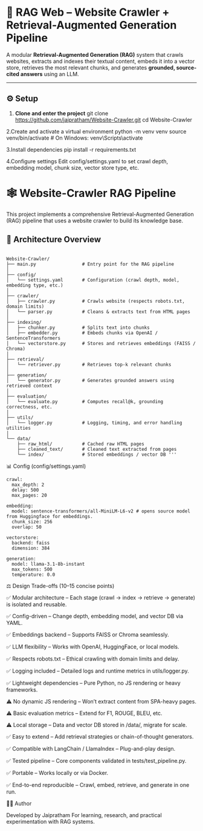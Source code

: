 # 🧠 RAG Web – Website Crawler + Retrieval-Augmented Generation Pipeline

A modular **Retrieval-Augmented Generation (RAG)** system that crawls websites, extracts and indexes their textual content, embeds it into a vector store, retrieves the most relevant chunks, and generates **grounded, source-cited answers** using an LLM.

---

## ⚙️ Setup

1. **Clone and enter the project**
   git clone https://github.com/jaipratham/Website-Crawler.git
   cd Website-Crawler
   
2.Create and activate a virtual environment
  python -m venv venv
  source venv/bin/activate        # On Windows: venv\Scripts\activate

3.Install dependencies
  pip install -r requirements.txt

4.Configure settings
  Edit config/settings.yaml to set crawl depth, embedding model, chunk size, vector store type, etc.

# 🕸️ Website-Crawler RAG Pipeline

This project implements a comprehensive Retrieval-Augmented Generation (RAG) pipeline that uses a website crawler to build its knowledge base.

## 🚀 Architecture Overview
```

Website-Crawler/
├── main.py                 # Entry point for the RAG pipeline
│
├── config/
│   └── settings.yaml       # Configuration (crawl depth, model, embedding type, etc.)
│
├── crawler/
│   ├── crawler.py          # Crawls website (respects robots.txt, domain limits)
│   └── parser.py           # Cleans & extracts text from HTML pages
│
├── indexing/
│   ├── chunker.py          # Splits text into chunks
│   ├── embedder.py         # Embeds chunks via OpenAI / SentenceTransformers
│   └── vectorstore.py      # Stores and retrieves embeddings (FAISS / Chroma)
│
├── retrieval/
│   └── retriever.py        # Retrieves top-k relevant chunks
│
├── generation/
│   └── generator.py        # Generates grounded answers using retrieved context
│
├── evaluation/
│   └── evaluate.py         # Computes recall@k, grounding correctness, etc.
│
├── utils/
│   └── logger.py           # Logging, timing, and error handling utilities
│
└── data/
    ├── raw_html/           # Cached raw HTML pages
    ├── cleaned_text/       # Cleaned text extracted from pages
    └── index/              # Stored embeddings / vector DB '''

```

📊 Config (config/settings.yaml)
```
crawl:
  max_depth: 2
  delay: 500
  max_pages: 20

embedding:
  model: sentence-transformers/all-MiniLM-L6-v2 # opens source model from Huggingface for embeddings.
  chunk_size: 256
  overlap: 50

vectorstore:
  backend: faiss
  dimension: 384

generation:
  model: llama-3.1-8b-instant
  max_tokens: 500
  temperature: 0.0
  ```

⚖️ Design Trade-offs (10–15 concise points)

✅ Modular architecture – Each stage (crawl → index → retrieve → generate) is isolated and reusable.

✅ Config-driven – Change depth, embedding model, and vector DB via YAML.

✅ Embeddings backend – Supports FAISS or Chroma seamlessly.

✅ LLM flexibility – Works with OpenAI, HuggingFace, or local models.

✅ Respects robots.txt – Ethical crawling with domain limits and delay.

✅ Logging included – Detailed logs and runtime metrics in utils/logger.py.

✅ Lightweight dependencies – Pure Python, no JS rendering or heavy frameworks.

⚠️ No dynamic JS rendering – Won’t extract content from SPA-heavy pages.

⚠️ Basic evaluation metrics – Extend for F1, ROUGE, BLEU, etc.

⚠️ Local storage – Data and vector DB stored in /data/, migrate for scale.

✅ Easy to extend – Add retrieval strategies or chain-of-thought generators.

✅ Compatible with LangChain / LlamaIndex – Plug-and-play design.

✅ Tested pipeline – Core components validated in tests/test_pipeline.py.

✅ Portable – Works locally or via Docker.

✅ End-to-end reproducible – Crawl, embed, retrieve, and generate in one run.

🧑‍💻 Author

Developed by Jaipratham
For learning, research, and practical experimentation with RAG systems.
